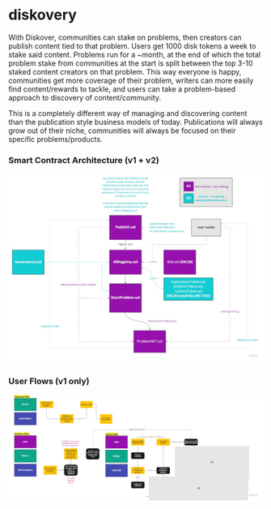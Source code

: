 # diskovery

With Diskover, communities can stake on problems, then creators can publish content tied to that problem. Users get 1000 disk tokens a week to stake said content. Problems run for a ~month, at the end of which the total problem stake from communities at the start is split between the top 3-10 staked content creators on that problem. This way everyone is happy, communities get more coverage of their problem, writers can more easily find content/rewards to tackle, and users can take a problem-based approach to discovery of content/community.

This is a completely different way of managing and discovering content than the publication style business models of today. Publications will always grow out of their niche, communities will always be focused on their specific problems/products.

### Smart Contract Architecture (v1 + v2)

![alt text](https://github.com/andrewhong5297/diskovery/blob/master/arch_v2.jpg)

### User Flows (v1 only)

![alt text](https://github.com/andrewhong5297/diskovery/blob/master/user_flow_v1.jpg)
